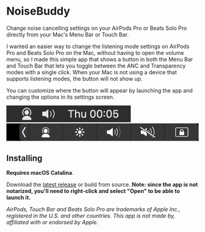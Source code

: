 # NoiseBuddy

Change noise cancelling settings on your AirPods Pro or Beats Solo Pro directly from your Mac's Menu Bar or Touch Bar.

I wanted an easier way to change the listening mode settings on AirPods Pro and Beats Solo Pro on the Mac, without having to open the volume menu, so I made this simple app that shows a button in both the Menu Bar and Touch Bar that lets you toggle between the ANC and Transparency modes with a single click. When your Mac is not using a device that supports listening modes, the button will not show up.

You can customize where the button will appear by launching the app and changing the options in its settings screen.

![screenshot-menubar](./screenshots/screenshot-menubar.png)
![screenshot-touchbar](./screenshots/screenshot-touchbar.png)

## Installing

**Requires macOS Catalina**.

Download the [latest release](https://github.com/insidegui/NoiseBuddy/releases) or build from source.
**Note: since the app is not notarized, you'll need to right-click and select "Open" to be able to launch it.**

_AirPods, Touch Bar and Beats Solo Pro are trademarks of Apple Inc., registered in the U.S. and other countries. This app is not made by, affiliated with or endorsed by Apple._

